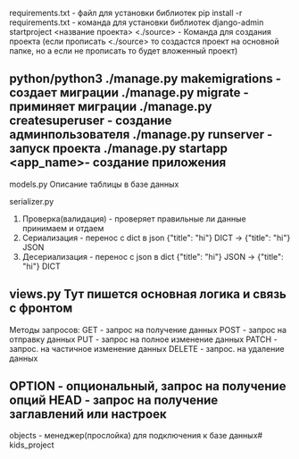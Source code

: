 requirements.txt - файл для установки библиотек
pip install -r requirements.txt - команда для установки библиотек
django-admin startproject <название проекта> <./source> - Команда для создания проекта (если прописать <./source> то создастся проект на основной папке, но а если не прописать то будет вложенный проект)


python/python3
./manage.py makemigrations - создает миграции
./manage.py migrate - приминяет миграции
./manage.py createsuperuser - создание админпользователя
./manage.py runserver - запуск проекта
./manage.py startapp <app_name>- создание приложения 
-----------------------------------------------------------
models.py
Описание таблицы в базе данных

serializer.py
1) Проверка(валидация) - проверяет правильные ли данные принимаем и отдаем
2) Сериализация - перенос с dict в json
{"title": "hi"} DICT -> {"title": "hi"} JSON
3) Десериализация - перенос с json в dict
{"title": "hi"} JSON -> {"title": "hi"} DICT

views.py
Тут пишется основная логика и связь с фронтом
----------------------------------------------------
Методы запросов:
GET - запрос на получение данных
POST - запрос на отправку данных
PUT - запрос на полное изменение данных
PATCH - запрос. на частичное изменение данных
DELETE - запрос. на удаление данных

OPTION - опциональный, запрос на получение опций
HEAD - запрос на получение заглавлений или настроек
---------------------------------------------------------

objects - менеджер(прослойка) для подключения к базе данных#   k i d s _ p r o j e c t  
 
